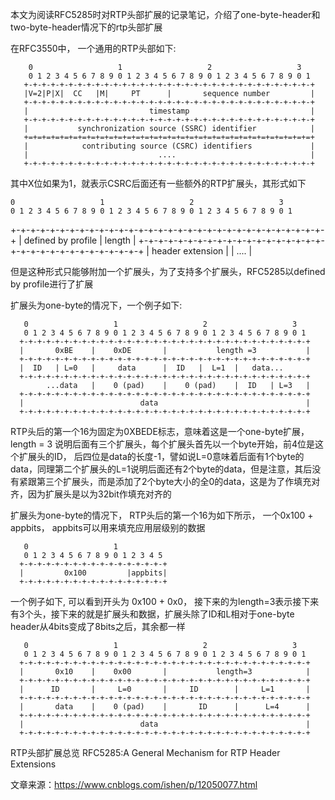 
本文为阅读RFC5285时对RTP头部扩展的记录笔记，介绍了one-byte-header和two-byte-header情况下的rtp头部扩展


在RFC3550中， 一个通用的RTP头部如下:

```
    0                   1                   2                   3
    0 1 2 3 4 5 6 7 8 9 0 1 2 3 4 5 6 7 8 9 0 1 2 3 4 5 6 7 8 9 0 1
   +-+-+-+-+-+-+-+-+-+-+-+-+-+-+-+-+-+-+-+-+-+-+-+-+-+-+-+-+-+-+-+-+
   |V=2|P|X|  CC   |M|     PT      |       sequence number         |
   +-+-+-+-+-+-+-+-+-+-+-+-+-+-+-+-+-+-+-+-+-+-+-+-+-+-+-+-+-+-+-+-+
   |                           timestamp                           |
   +-+-+-+-+-+-+-+-+-+-+-+-+-+-+-+-+-+-+-+-+-+-+-+-+-+-+-+-+-+-+-+-+
   |           synchronization source (SSRC) identifier            |
   +=+=+=+=+=+=+=+=+=+=+=+=+=+=+=+=+=+=+=+=+=+=+=+=+=+=+=+=+=+=+=+=+
   |            contributing source (CSRC) identifiers             |
   |                             ....                              |
   +-+-+-+-+-+-+-+-+-+-+-+-+-+-+-+-+-+-+-+-+-+-+-+-+-+-+-+-+-+-+-+-+
```

其中X位如果为1，就表示CSRC后面还有一些额外的RTP扩展头，其形式如下

    0                   1                   2                   3
    0 1 2 3 4 5 6 7 8 9 0 1 2 3 4 5 6 7 8 9 0 1 2 3 4 5 6 7 8 9 0 1
   +-+-+-+-+-+-+-+-+-+-+-+-+-+-+-+-+-+-+-+-+-+-+-+-+-+-+-+-+-+-+-+-+
   |      defined by profile       |           length              |
   +-+-+-+-+-+-+-+-+-+-+-+-+-+-+-+-+-+-+-+-+-+-+-+-+-+-+-+-+-+-+-+-+
   |                        header extension                       |
   |                             ....                              |

但是这种形式只能够附加一个扩展头，为了支持多个扩展头，RFC5285以defined by profile进行了扩展


扩展头为one-byte的情况下，一个例子如下:

       0                   1                   2                   3
       0 1 2 3 4 5 6 7 8 9 0 1 2 3 4 5 6 7 8 9 0 1 2 3 4 5 6 7 8 9 0 1
      +-+-+-+-+-+-+-+-+-+-+-+-+-+-+-+-+-+-+-+-+-+-+-+-+-+-+-+-+-+-+-+-+
      |       0xBE    |    0xDE       |           length =3           |
      +-+-+-+-+-+-+-+-+-+-+-+-+-+-+-+-+-+-+-+-+-+-+-+-+-+-+-+-+-+-+-+-+
      |  ID   | L=0   |     data      |  ID   |  L=1  |   data...
      +-+-+-+-+-+-+-+-+-+-+-+-+-+-+-+-+-+-+-+-+-+-+-+-+-+-+-+-+-+-+-+-+
            ...data   |    0 (pad)    |    0 (pad)    |  ID   | L=3   |
      +-+-+-+-+-+-+-+-+-+-+-+-+-+-+-+-+-+-+-+-+-+-+-+-+-+-+-+-+-+-+-+-+
      |                          data                                 |
      +-+-+-+-+-+-+-+-+-+-+-+-+-+-+-+-+-+-+-+-+-+-+-+-+-+-+-+-+-+-+-+-+

RTP头后的第一个16为固定为0XBEDE标志，意味着这是一个one-byte扩展，length = 3 说明后面有三个扩展头，每个扩展头首先以一个byte开始，前4位是这个扩展头的ID， 后四位是data的长度-1，譬如说L=0意味着后面有1个byte的data，同理第二个扩展头的L=1说明后面还有2个byte的data，但是注意，其后没有紧跟第三个扩展头，而是添加了2个byte大小的全0的data，这是为了作填充对齐，因为扩展头是以为32bit作填充对齐的


扩展头为one-byte的情况下， RTP头后的第一个16为如下所示， 一个0x100 + appbits， appbits可以用来填充应用层级别的数据

       0                   1
       0 1 2 3 4 5 6 7 8 9 0 1 2 3 4 5
      +-+-+-+-+-+-+-+-+-+-+-+-+-+-+-+-+
      |         0x100         |appbits|
      +-+-+-+-+-+-+-+-+-+-+-+-+-+-+-+-+

一个例子如下, 可以看到开头为 0x100 + 0x0， 接下来的为length=3表示接下来有3个头，接下来的就是扩展头和数据，扩展头除了ID和L相对于one-byte header从4bits变成了8bits之后，其余都一样

       0                   1                   2                   3
       0 1 2 3 4 5 6 7 8 9 0 1 2 3 4 5 6 7 8 9 0 1 2 3 4 5 6 7 8 9 0 1
      +-+-+-+-+-+-+-+-+-+-+-+-+-+-+-+-+-+-+-+-+-+-+-+-+-+-+-+-+-+-+-+-+
      |       0x10    |    0x00       |           length=3            |
      +-+-+-+-+-+-+-+-+-+-+-+-+-+-+-+-+-+-+-+-+-+-+-+-+-+-+-+-+-+-+-+-+
      |      ID       |     L=0       |     ID        |     L=1       |
      +-+-+-+-+-+-+-+-+-+-+-+-+-+-+-+-+-+-+-+-+-+-+-+-+-+-+-+-+-+-+-+-+
      |       data    |    0 (pad)    |       ID      |      L=4      |
      +-+-+-+-+-+-+-+-+-+-+-+-+-+-+-+-+-+-+-+-+-+-+-+-+-+-+-+-+-+-+-+-+
      |                          data                                 |
      +-+-+-+-+-+-+-+-+-+-+-+-+-+-+-+-+-+-+-+-+-+-+-+-+-+-+-+-+-+-+-+-+


RTP头部扩展总览 RFC5285:A General Mechanism for RTP Header Extensions

文章来源：<https://www.cnblogs.com/ishen/p/12050077.html>

